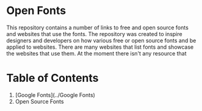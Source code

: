 # Open Fonts
This repository contains a number of links to free and open source fonts and websites that use the fonts. The repository was created to inspire designers and developers on how various free or open source fonts and be applied to websites. There are many websites that list fonts and showcase the websites that use them. At the moment there isn't any resource that


# Table of Contents
1. [Google Fonts](../Google Fonts)
2. Open Source Fonts



